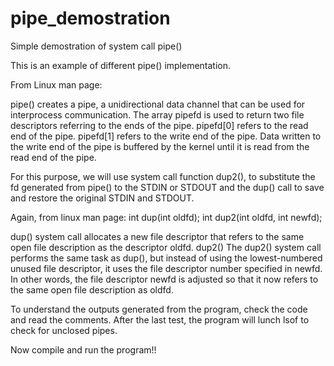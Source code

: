 # pipe_demostration
Simple demostration of system call pipe()

This is an example of different pipe() implementation.

From Linux man page:

pipe() 
       creates a pipe, a unidirectional data channel that can be
       used for interprocess communication.  The array pipefd is used to
       return two file descriptors referring to the ends of the pipe.
       pipefd[0] refers to the read end of the pipe.  pipefd[1] refers
       to the write end of the pipe.  Data written to the write end of
       the pipe is buffered by the kernel until it is read from the read
       end of the pipe.

For this purpose, we will use system call function dup2(), to substitute the fd generated from pipe() to the STDIN or STDOUT
and the dup() call to save and restore the original STDIN and STDOUT.

Again, from linux man page:
int dup(int oldfd);
int dup2(int oldfd, int newfd);

dup()
        system call allocates a new file descriptor that refers
        to the same open file description as the descriptor oldfd.
dup2()
        The dup2() system call performs the same task as dup(), but
        instead of using the lowest-numbered unused file descriptor, it
        uses the file descriptor number specified in newfd.  In other
        words, the file descriptor newfd is adjusted so that it now
        refers to the same open file description as oldfd.
        
To understand the outputs generated from the program, check the code and read the comments.
After the last test, the program will lunch lsof to check for unclosed pipes.

Now compile and run the program!!
